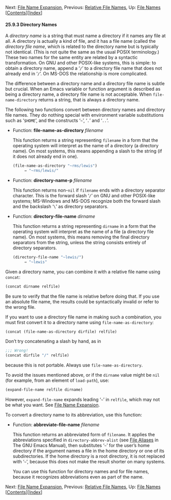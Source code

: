 

Next: [File Name Expansion](File-Name-Expansion.html), Previous: [Relative File Names](Relative-File-Names.html), Up: [File Names](File-Names.html)   \[[Contents](index.html#SEC_Contents "Table of contents")]\[[Index](Index.html "Index")]

#### 25.9.3 Directory Names

A *directory name* is a string that must name a directory if it names any file at all. A directory is actually a kind of file, and it has a file name (called the *directory file name*, which is related to the directory name but is typically not identical. (This is not quite the same as the usual POSIX terminology.) These two names for the same entity are related by a syntactic transformation. On GNU and other POSIX-like systems, this is simple: to obtain a directory name, append a ‘`/`’ to a directory file name that does not already end in ‘`/`’. On MS-DOS the relationship is more complicated.

The difference between a directory name and a directory file name is subtle but crucial. When an Emacs variable or function argument is described as being a directory name, a directory file name is not acceptable. When `file-name-directory` returns a string, that is always a directory name.

The following two functions convert between directory names and directory file names. They do nothing special with environment variable substitutions such as ‘`$HOME`’, and the constructs ‘`~`’, ‘`.`’ and ‘`..`’.

*   Function: **file-name-as-directory** *filename*

    This function returns a string representing `filename` in a form that the operating system will interpret as the name of a directory (a directory name). On most systems, this means appending a slash to the string (if it does not already end in one).

    ```lisp
    (file-name-as-directory "~rms/lewis")
         ⇒ "~rms/lewis/"
    ```

<!---->

*   Function: **directory-name-p** *filename*

    This function returns non-`nil` if `filename` ends with a directory separator character. This is the forward slash ‘`/`’ on GNU and other POSIX-like systems; MS-Windows and MS-DOS recognize both the forward slash and the backslash ‘`\`’ as directory separators.

<!---->

*   Function: **directory-file-name** *dirname*

    This function returns a string representing `dirname` in a form that the operating system will interpret as the name of a file (a directory file name). On most systems, this means removing the final directory separators from the string, unless the string consists entirely of directory separators.

    ```lisp
    (directory-file-name "~lewis/")
         ⇒ "~lewis"
    ```

Given a directory name, you can combine it with a relative file name using `concat`:

```lisp
(concat dirname relfile)
```

Be sure to verify that the file name is relative before doing that. If you use an absolute file name, the results could be syntactically invalid or refer to the wrong file.

If you want to use a directory file name in making such a combination, you must first convert it to a directory name using `file-name-as-directory`:

```lisp
(concat (file-name-as-directory dirfile) relfile)
```

Don’t try concatenating a slash by hand, as in

```lisp
;;; Wrong!
(concat dirfile "/" relfile)
```

because this is not portable. Always use `file-name-as-directory`.

To avoid the issues mentioned above, or if the `dirname` value might be `nil` (for example, from an element of `load-path`), use:

```lisp
(expand-file-name relfile dirname)
```

However, `expand-file-name` expands leading ‘`~`’ in `relfile`, which may not be what you want. See [File Name Expansion](File-Name-Expansion.html).

To convert a directory name to its abbreviation, use this function:

*   Function: **abbreviate-file-name** *filename*

    This function returns an abbreviated form of `filename`. It applies the abbreviations specified in `directory-abbrev-alist` (see [File Aliases](https://www.gnu.org/software/emacs/manual/html_node/emacs/File-Aliases.html#File-Aliases) in The GNU Emacs Manual), then substitutes ‘`~`’ for the user’s home directory if the argument names a file in the home directory or one of its subdirectories. If the home directory is a root directory, it is not replaced with ‘`~`’, because this does not make the result shorter on many systems.

    You can use this function for directory names and for file names, because it recognizes abbreviations even as part of the name.

Next: [File Name Expansion](File-Name-Expansion.html), Previous: [Relative File Names](Relative-File-Names.html), Up: [File Names](File-Names.html)   \[[Contents](index.html#SEC_Contents "Table of contents")]\[[Index](Index.html "Index")]
